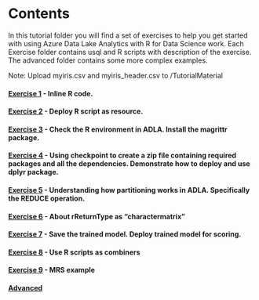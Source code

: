 # Contents


In this tutorial folder you will find a set of exercises to help you get started with using Azure Data Lake Analytics with R for Data Science work. Each Exercise folder contains usql and R scripts with description of the exercise. The advanced folder contains some more complex examples.

Note: Upload myiris.csv and myiris_header.csv to /TutorialMaterial 

#### [Exercise 1](../Tutorial/Exercise1/) - Inline R code.
#### [Exercise 2](../Tutorial/Exercise2/) - Deploy R script as resource.
#### [Exercise 3](../Tutorial/Exercise3/) - Check the R environment in ADLA. Install the magrittr package.
#### [Exercise 4](../Tutorial/Exercise4/) - Using checkpoint to create a zip file containing required packages and all the dependencies. Demonstrate how to deploy and use dplyr package.
#### [Exercise 5](../Tutorial/Exercise5/) - Understanding how partitioning works in ADLA. Specifically the REDUCE operation. 
#### [Exercise 6](../Tutorial/Exercise6/) - About rReturnType as “charactermatrix”
#### [Exercise 7](../Tutorial/Exercise7/) - Save the trained model. Deploy trained model for scoring.
#### [Exercise 8](../Tutorial/Exercise8/) - Use R scripts as combiners
#### [Exercise 9](../Tutorial/Exercise9/) - MRS example
#### [Advanced](../Tutorial/Advanced/)


